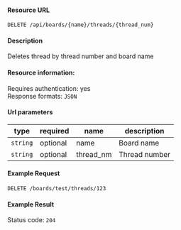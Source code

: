 #### Resource URL
`DELETE /api/boards/{name}/threads/{thread_num}`

#### Description
  Deletes thread by thread number and board name

#### Resource information:
  Requires authentication: yes    
  Response formats: `JSON`

#### Url parameters
| type     | required | name                 | description
|----------|----------|----------------------|-------------
| `string` | optional | name                 | Board name
| `string` | optional | thread_nm            | Thread number


#### Example Request
`DELETE /boards/test/threads/123`

#### Example Result
Status code: `204`
```JSON

```